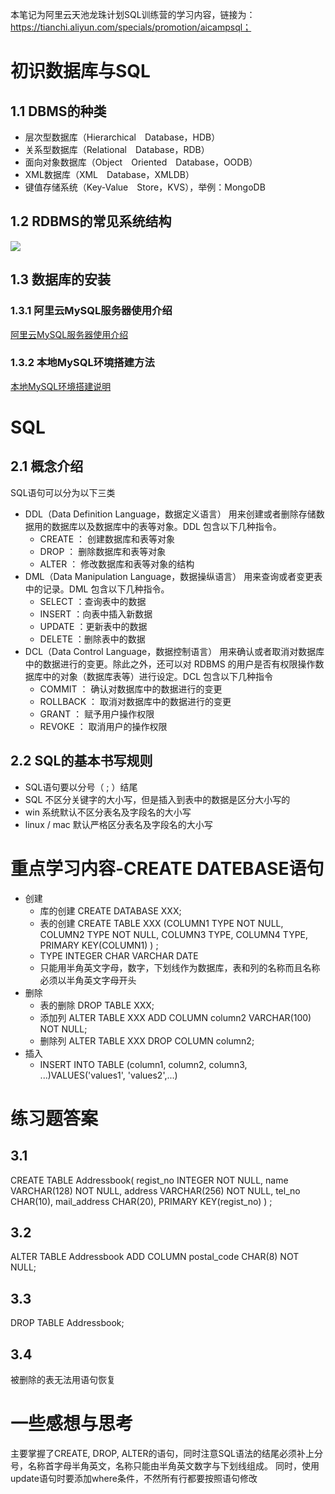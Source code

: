 本笔记为阿里云天池龙珠计划SQL训练营的学习内容，链接为：https://tianchi.aliyun.com/specials/promotion/aicampsql；
# 初识数据库与SQL
## 1.1 DBMS的种类
* 层次型数据库（Hierarchical Database，HDB）
* 关系型数据库（Relational Database，RDB）
* 面向对象数据库（Object Oriented Database，OODB）
* XML数据库（XML Database，XMLDB）
* 键值存储系统（Key-Value Store，KVS），举例：MongoDB
## 1.2 RDBMS的常见系统结构
![](https://img.alicdn.com/imgextra/i2/O1CN01kROUDI22ITX6Evayf_!!6000000007097-0-tps-567-333.jpg)
## 1.3 数据库的安装
### 1.3.1 阿里云MySQL服务器使用介绍
[阿里云MySQL服务器使用介绍](http://tianchi-media.oss-cn-beijing.aliyuncs.com/dragonball/SQL/other/阿里云MySQL服务器使用介绍.pdf)
### 1.3.2 本地MySQL环境搭建方法
[本地MySQL环境搭建说明](http://tianchi-media.oss-cn-beijing.aliyuncs.com/dragonball/SQL/other/本地MySQL环境搭建方法介绍.pdf)
# SQL
## 2.1 概念介绍
SQL语句可以分为以下三类
* DDL（Data Definition Language，数据定义语言） 用来创建或者删除存储数据用的数据库以及数据库中的表等对象。DDL 包含以下几种指令。
  * CREATE ： 创建数据库和表等对象
  * DROP ： 删除数据库和表等对象
  * ALTER ： 修改数据库和表等对象的结构
* DML（Data Manipulation Language，数据操纵语言） 用来查询或者变更表中的记录。DML 包含以下几种指令。
  * SELECT ：查询表中的数据
  * INSERT ：向表中插入新数据
  * UPDATE ：更新表中的数据
  * DELETE ：删除表中的数据
* DCL（Data Control Language，数据控制语言） 用来确认或者取消对数据库中的数据进行的变更。除此之外，还可以对 RDBMS 的用户是否有权限操作数据库中的对象（数据库表等）进行设定。DCL 包含以下几种指令
  * COMMIT ： 确认对数据库中的数据进行的变更
  * ROLLBACK ： 取消对数据库中的数据进行的变更
  * GRANT ： 赋予用户操作权限
  * REVOKE ： 取消用户的操作权限
## 2.2 SQL的基本书写规则
  * SQL语句要以分号（ ; ）结尾
  * SQL 不区分关键字的大小写，但是插入到表中的数据是区分大小写的
  * win 系统默认不区分表名及字段名的大小写
  * linux / mac 默认严格区分表名及字段名的大小写

# 重点学习内容-CREATE DATEBASE语句
* 创建
  * 库的创建 CREATE DATABASE XXX; 
  * 表的创建 CREATE TABLE XXX
  (COLUMN1 TYPE NOT NULL,
   COLUMN2 TYPE NOT NULL,
   COLUMN3 TYPE,
   COLUMN4 TYPE,
   PRIMARY KEY(COLUMN1)
  ) ;
  * TYPE
    INTEGER
    CHAR
    VARCHAR
    DATE
  * 只能用半角英文字母，数字，下划线作为数据库，表和列的名称而且名称必须以半角英文字母开头
* 删除
  * 表的删除 DROP TABLE XXX;
  * 添加列 ALTER TABLE XXX ADD COLUMN column2 VARCHAR(100) NOT NULL;
  * 删除列 ALTER TABLE XXX DROP COLUMN column2;
* 插入
  * INSERT INTO TABLE (column1, column2, column3, ...)VALUES('values1', 'values2',...)
  
 # 练习题答案
 ## 3.1
 CREATE TABLE Addressbook(
    regist_no INTEGER NOT NULL,
    name VARCHAR(128) NOT NULL,
    address VARCHAR(256) NOT NULL,
    tel_no CHAR(10),
    mail_address CHAR(20),
    PRIMARY KEY(regist_no)
 ) ;
 ## 3.2 
 ALTER TABLE Addressbook ADD COLUMN postal_code CHAR(8) NOT NULL;
 ## 3.3
 DROP TABLE Addressbook;
 ## 3.4
 被删除的表无法用语句恢复
 
 # 一些感想与思考
 主要掌握了CREATE, DROP, ALTER的语句，同时注意SQL语法的结尾必须补上分号，名称首字母半角英文，名称只能由半角英文数字与下划线组成。
 同时，使用update语句时要添加where条件，不然所有行都要按照语句修改
 
  

